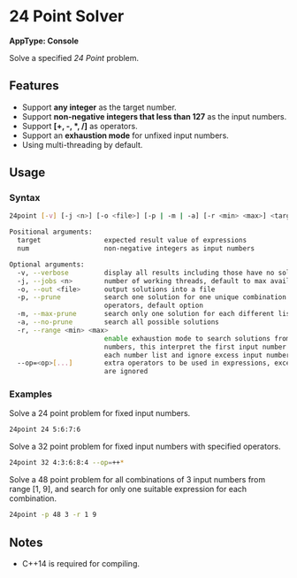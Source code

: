 # 24 Point Solver

**AppType: Console**

Solve a specified *24 Point* problem.

## Features

- Support **any integer** as the target number.
- Support **non-negative integers that less than 127** as the input numbers.
- Support **[+, -, \*, /]** as operators.
- Support an **exhaustion mode** for unfixed input numbers.
- Using multi-threading by default.

## Usage

### Syntax

```sh
24point [-v] [-j <n>] [-o <file>] [-p | -m | -a] [-r <min> <max>] <target> <num>[:...] [--op=<op>[...]]

Positional arguments:
  target                expected result value of expressions
  num                   non-negative integers as input numbers

Optional arguments:
  -v, --verbose         display all results including those have no solutions
  -j, --jobs <n>        number of working threads, default to max available threads
  -o, --out <file>      output solutions into a file
  -p, --prune           search one solution for one unique combination of number and
                        operators, default option
  -m, --max-prune       search only one solution for each different list of numbers
  -a, --no-prune        search all possible solutions
  -r, --range <min> <max>
                        enable exhaustion mode to search solutions from ranged input
                        numbers, this interpret the first input number as the size of
                        each number list and ignore excess input numbers
  --op=<op>[...]        extra operators to be used in expressions, excess operators
                        are ignored
```

### Examples

Solve a 24 point problem for fixed input numbers.
```sh
24point 24 5:6:7:6
```

Solve a 32 point problem for fixed input numbers with specified operators.
```sh
24point 32 4:3:6:8:4 --op=++*
```

Solve a 48 point problem for all combinations of 3 input numbers from range [1, 9], and search for only one suitable expression for each combination.
```sh
24point -p 48 3 -r 1 9
```

## Notes

- C++14 is required for compiling.
